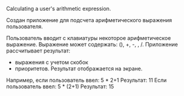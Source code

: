 Calculating a user's arithmetic expression.

Создан приложение для подсчета арифметического выражения пользователя.

Пользователь вводит с клавиатуры некоторое арифметическое выражение.
Выражение может содержать: (), +, -, , /.
Приложение рассчитывает результат:
 - выражения с учетом скобок
 - приоритетов.
Результат отображается на экране.

Например, если пользователь ввел:
5 * 2+1
Результат: 11
Если пользователь ввел:
5 * (2+1)
Результат: 15
